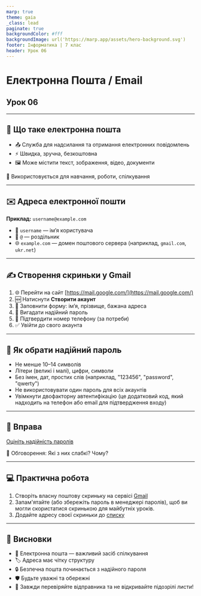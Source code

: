 ```yaml
---
marp: true
theme: gaia
_class: lead
paginate: true
backgroundColor: #fff
backgroundImage: url('https://marp.app/assets/hero-background.svg')
footer: Інформатика | 7 клас
header: Урок 06
---
```


<style>

.grid-container {
  display: grid;
  grid-template-columns: 50% 50%;
  align-items: start;
}
.text-left {
  text-align: left;
  padding: 5px;
}
.image-center {
  max-width: 100%; /* Ensures the image scales within its space */
  height: auto;
  text-align: center;
  display: flex;
  align-items: center;
  justify-content: center;
}

.text-large {
  font-size: 40px;
}

.text-medium {
  font-size: 30px;
}

.text-medium-small {
  font-size: 25px;
}

.text-small {
  font-size: 18px;
}

.text-tiny {
  font-size: 14px;
}

.card {
  border: 2px solid #333;
  border-radius: 12px;
  padding: 15px;
}

</style>

# Електронна Пошта / Email

## Урок **06**

---

## 📮 Що таке електронна пошта

- 📤 Служба для надсилання та отримання електронних повідомлень
- ⚡ Швидка, зручна, безкоштовна
- 🖼️ Може містити текст, зображення, відео, документи

📌 Використовується для навчання, роботи, спілкування

---

## ✉️ Адреса електронної пошти

**Приклад:** `username@example.com`

- 👤 `username` — ім’я користувача
- 📧 `@` — роздільник
- 🌐 `example.com` — домен поштового сервера
  (наприклад, `gmail.com`, `ukr.net`)

---

## ✍️ Створення скриньки у Gmail

1. 🌐 Перейти на сайт [https://mail.google.com/](https://mail.google.com/)
2. 🆕 Натиснути **Створити акаунт**
3. 📝 Заповнити форму: ім’я, прізвище, бажана адреса
4. 🔐 Вигадати надійний пароль
5. 📱 Підтвердити номер телефону (за потреби)
6. ✅ Увійти до свого акаунта

---

## 🔐 Як обрати надійний пароль

- Не менше 10–14 символів
- Літери (великі і малі), цифри, символи
- Без імен, дат, простих слів (наприклад, "123456", "password", "qwerty")
- Не використовувати один пароль для всіх акаунтів
- Увімкнути двофакторну автентифікацію (це додатковий код, який надходить на телефон або email для підтвердження входу)

---

## 📝 Вправа

[Оцініть надійність паролів](https://wayground.com/join?gc=56728162)

💬 Обговорення: Які з них слабкі? Чому?

---

## 💻 Практична робота

1. Створіть власну поштову скриньку на сервісі [Gmail](https://mail.google.com/)
2. Запам'ятайте (або збережіть пароль в менеджері паролів), щоб ви могли скористатися скринькою для майбутніх уроків.
3. Додайте адресу своєї скриньки до [списку](https://forms.gle/St5e61HwCCpa7W4VA)

---

## 📌 Висновки

- 📧 Електронна пошта — важливий засіб спілкування
- 🏷️ Адреса має чітку структуру
- 🔒 Безпечна пошта починається з надійного пароля
- 🛡️ Будьте уважні та обережні
- 🚨 Завжди перевіряйте відправника та не відкривайте підозрілі листи!

